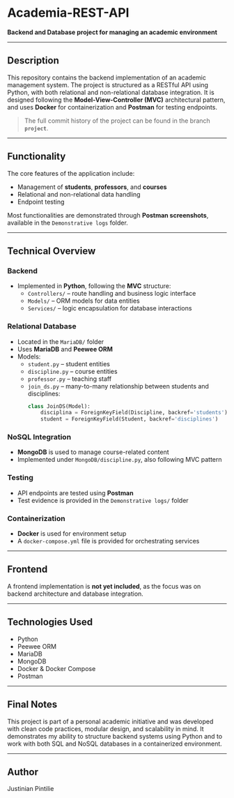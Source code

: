 # Academia-REST-API

**Backend and Database project for managing an academic environment**

---

## Description

This repository contains the backend implementation of an academic management system. The project is structured as a RESTful API using Python, with both relational and non-relational database integration. It is designed following the **Model-View-Controller (MVC)** architectural pattern, and uses **Docker** for containerization and **Postman** for testing endpoints.

> The full commit history of the project can be found in the branch **`project`**.

---

## Functionality

The core features of the application include:
- Management of **students**, **professors**, and **courses**
- Relational and non-relational data handling
- Endpoint testing

Most functionalities are demonstrated through **Postman screenshots**, available in the `Demonstrative logs` folder.

---

## Technical Overview

### Backend
- Implemented in **Python**, following the **MVC** structure:
  - `Controllers/` – route handling and business logic interface
  - `Models/` – ORM models for data entities
  - `Services/` – logic encapsulation for database interactions

### Relational Database
- Located in the `MariaDB/` folder
- Uses **MariaDB** and **Peewee ORM**
- Models:
  - `student.py` – student entities
  - `discipline.py` – course entities
  - `professor.py` – teaching staff
  - `join_ds.py` – many-to-many relationship between students and disciplines:
    ```python
    class JoinDS(Model):
        disciplina = ForeignKeyField(Discipline, backref='students')
        student = ForeignKeyField(Student, backref='disciplines')
    ```

### NoSQL Integration
- **MongoDB** is used to manage course-related content
- Implemented under `MongoDB/discipline.py`, also following MVC pattern

### Testing
- API endpoints are tested using **Postman**
- Test evidence is provided in the `Demonstrative logs/` folder

### Containerization
- **Docker** is used for environment setup
- A `docker-compose.yml` file is provided for orchestrating services

---

## Frontend

A frontend implementation is **not yet included**, as the focus was on backend architecture and database integration.

---

## Technologies Used

- Python
- Peewee ORM
- MariaDB
- MongoDB
- Docker & Docker Compose
- Postman

---

## Final Notes

This project is part of a personal academic initiative and was developed with clean code practices, modular design, and scalability in mind. It demonstrates my ability to structure backend systems using Python and to work with both SQL and NoSQL databases in a containerized environment.

---

## Author

Justinian Pintilie





